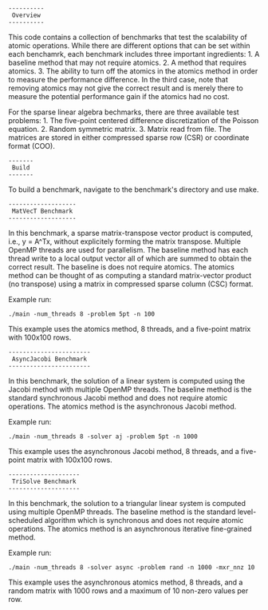 	----------
	 Overview
	----------
This code contains a collection of benchmarks that test the scalability
of atomic operations.  While there are different options that can be set
within each benchamrk, each benchmark includes three important ingredients:
	1. A baseline method that may not require atomics.
	2. A method that requires atomics.
	3. The ability to turn off the atomics in the atomics method in order to measure the performance difference.
In the third case, note that removing atomics may not give the correct result and
is merely there to measure the potential performance gain if the atomics 
had no cost.

For the sparse linear algebra bechmarks, there are three available test problems:
	1. The five-point centered difference discretization of the Poisson equation.
	2. Random symmetric matrix.
	3. Matrix read from file.
The matrices are stored in either compressed sparse row (CSR) or coordinate format (COO).


	-------
	 Build
	-------
To build a benchmark, navigate to the benchmark's directory 
and use make.



	-------------------
	 MatVecT Benchmark
	-------------------
In this benchmark, a sparse matrix-transpose vector product is computed, i.e., y = A^Tx,
without explicitely forming the matrix transpose.  Multiple OpenMP threads are used for parallelism.
The baseline method has each thread write to a local output vector all of which are 
summed to obtain the correct result.
The baseline is does not require atomics.
The atomics method can be thought of as computing a standard matrix-vector product
(no transpose) using a matrix in compressed sparse column (CSC) format.

Example run:
	
	./main -num_threads 8 -problem 5pt -n 100

This example uses the atomics method, 8 threads, and a five-point matrix with 100x100 rows.



	-----------------------
	 AsyncJacobi Benchmark
	-----------------------
In this benchmark, the solution of a linear system is computed using the Jacobi method with multiple OpenMP threads.
The baseline method is the standard synchronous Jacobi method and does not require atomic operations.
The atomics method is the asynchronous Jacobi method.

Example run:
	
	./main -num_threads 8 -solver aj -problem 5pt -n 1000

This example uses the asynchronous Jacobi method, 8 threads, and a five-point matrix with 100x100 rows.


	--------------------
	 TriSolve Benchmark
	--------------------
In this benchmark, the solution to a triangular linear system is computed using multiple OpenMP threads.
The baseline method is the standard level-scheduled algorithm which is synchronous and does not require atomic operations.
The atomics method is an asynchronous iterative fine-grained method.

Example run:
	
	./main -num_threads 8 -solver async -problem rand -n 1000 -mxr_nnz 10

This example uses the asynchronous atomics method, 8 threads, and a random matrix with 1000 rows and a maximum of
10 non-zero values per row.